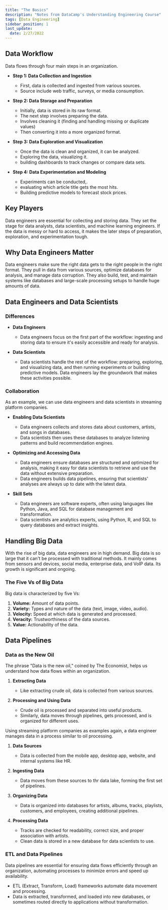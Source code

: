 ```yaml
---
title: "The Basics"
description: "Notes from DataCamp's Understanding Engineering Course"
tags: [Data Engineering]
sidebar_position: 1
last_update:
  date: 2/27/2022
---
```



## Data Workflow

Data flows through four main steps in an organization.

- **Step 1: Data Collection and Ingestion**

    - First, data is collected and ingested from various sources.
    - Source include web traffic, surveys, or media consumption.

- **Step 2: Data Storage and Preparation**

    - Initially, data is stored in its raw format. 
    - The next step involves preparing the data.
    - Involves cleaning it (finding and handling missing or duplicate values) 
    - Then converting it into a more organized format.

- **Step 3: Data Exploration and Visualization**

    - Once the data is clean and organized, it can be analyzed. 
    - Exploring the data, visualizing it.
    - building dashboards to track changes or compare data sets.

- **Step 4: Data Experimentation and Modeling**

    - Experiments can be conducted,.
    - evaluating which article title gets the most hits.
    - Building predictive models to forecast stock prices.

## Key Players

Data engineers are essential for collecting and storing data. They set the stage for data analysts, data scientists, and machine learning engineers. If the data is messy or hard to access, it makes the later steps of preparation, exploration, and experimentation tough.

## Why Data Engineers Matter

Data engineers make sure the right data gets to the right people in the right format. They pull in data from various sources, optimize databases for analysis, and manage data corruption. They also build, test, and maintain systems like databases and large-scale processing setups to handle huge amounts of data.

## Data Engineers and Data Scientists 

### Differences 

- **Data Engineers**
    
    - Data engineers focus on the first part of the workflow: ingesting and storing data to ensure it's easily accessible and ready for analysis.

- **Data Scientists**
    
    - Data scientists handle the rest of the workflow: preparing, exploring, and visualizing data, and then running experiments or building predictive models. Data engineers lay the groundwork that makes these activities possible.

### Collaboration 

As an example, we can use data engineers and data scientists in streaming platform companies.

- **Enabling Data Scientists**

    - Data engineers collects and stores data about customers, artists, and songs in databases. 
    - Data scientists then uses these databases to analyze listening patterns and build recommendation engines.

- **Optimizing and Accessing Data**

    - Data engineers ensure databases are structured and optimized for analysis, making it easy for data scientists to retrieve and use the data without extensive preparation. 
    - Data engineers builds data pipelines, ensuring that scientists' analyses are always up to date with the latest data.

- **Skill Sets**

    - Data engineers are software experts, often using languages like Python, Java, and SQL for database management and transformation. 
    - Data scientists are analytics experts, using Python, R, and SQL to query databases and extract insights.



## Handling Big Data

With the rise of big data, data engineers are in high demand. Big data is so large that it can't be processed with traditional methods. It mainly comes from sensors and devices, social media, enterprise data, and VoIP data. Its growth is significant and ongoing.

### The Five Vs of Big Data

Big data is characterized by five Vs:

1. **Volume:** Amount of data points.
2. **Variety:** Types and nature of the data (text, image, video, audio).
3. **Velocity:** Speed at which data is generated and processed.
4. **Veracity:** Trustworthiness of the data sources.
5. **Value:** Actionability of the data.


## Data Pipelines

### Data as the New Oil

The phrase "Data is the new oil," coined by The Economist, helps us understand how data flows within an organization.

1. **Extracting Data**
   - Like extracting crude oil, data is collected from various sources.

2. **Processing and Using Data**
   - Crude oil is processed and separated into useful products.
   - Similarly, data moves through pipelines, gets processed, and is organized for different uses.

Using streaming platform companies as examples again, a data engineer manages data in a process similar to oil processing.

1. **Data Sources**
   - Data is collected from the mobile app, desktop app, website, and internal systems like HR.

2. **Ingesting Data**
   - Data moves from these sources to thr data lake, forming the first set of pipelines.

3. **Organizing Data**
   - Data is organized into databases for artists, albums, tracks, playlists, customers, and employees, creating additional pipelines.

4. **Processing Data**
   - Tracks are checked for readability, correct size, and proper association with artists.
   - Clean data is stored in a new database for data scientists to use.

### ETL and Data Pipelines
Data pipelines are essential for ensuring data flows efficiently through an organization, automating processes to minimize errors and speed up availability.

- ETL (Extract, Transform, Load) frameworks automate data movement and processing.
- Data is extracted, transformed, and loaded into new databases, or sometimes routed directly to applications without transformation.
